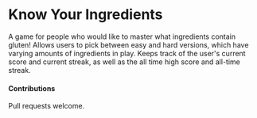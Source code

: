 # Know Your Ingredients

A game for people who would like to master what ingredients contain gluten! Allows users to pick between easy and hard versions, which have varying
amounts of ingredients in play. Keeps track of the user's current score and current streak, as well as the all time high score and 
all-time streak. 

#### Contributions

Pull requests welcome.
